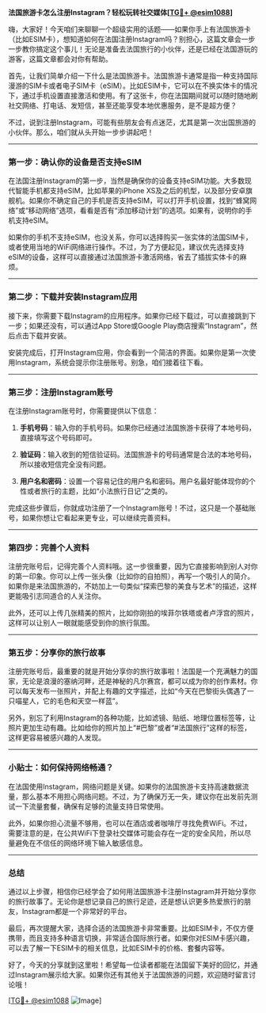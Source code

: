**法国旅游卡怎么注册Instagram？轻松玩转社交媒体[[TG💪+ @esim1088](https://t.me/s/esim1088)]**

嗨，大家好！今天咱们来聊聊一个超级实用的话题——如果你手上有法国旅游卡（比如ESIM卡），想知道如何在法国注册Instagram吗？别担心，这篇文章会一步一步教你搞定这个事儿！无论是准备去法国旅行的小伙伴，还是已经在法国游玩的游客，这篇文章都会对你有帮助。

首先，让我们简单介绍一下什么是法国旅游卡。法国旅游卡通常是指一种支持国际漫游的SIM卡或者电子SIM卡（eSIM）。比如ESIM卡，它可以在不换实体卡的情况下，通过手机设置直接激活和使用。有了这张卡，你在法国期间就可以随时随地刷社交网络、打电话、发短信，甚至还能享受本地优惠服务，是不是超方便？

不过，说到注册Instagram，可能有些朋友会有点迷茫，尤其是第一次出国旅游的小伙伴。那么，咱们就从头开始一步步讲起吧！

---

### 第一步：确认你的设备是否支持eSIM

在法国注册Instagram的第一步，当然是确保你的设备支持eSIM功能。大多数现代智能手机都支持eSIM，比如苹果的iPhone XS及之后的机型，以及部分安卓旗舰机。如果你不确定自己的手机是否支持eSIM，可以打开手机设置，找到“蜂窝网络”或“移动网络”选项，看看是否有“添加移动计划”的选项。如果有，说明你的手机支持eSIM。

如果你的手机不支持eSIM，也没关系，你可以选择购买一张实体的法国SIM卡，或者使用当地的WiFi网络进行操作。不过，为了方便起见，建议优先选择支持eSIM的设备，这样可以直接通过法国旅游卡激活网络，省去了插拔实体卡的麻烦。

---

### 第二步：下载并安装Instagram应用

接下来，你需要下载Instagram的应用程序。如果你已经下载过，可以直接跳到下一步；如果还没有，可以通过App Store或Google Play商店搜索“Instagram”，然后点击下载并安装。

安装完成后，打开Instagram应用，你会看到一个简洁的界面。如果你是第一次使用Instagram，系统会提示你注册账号。别急，咱们接着往下看。

---

### 第三步：注册Instagram账号

在注册Instagram账号时，你需要提供以下信息：

1. **手机号码**：输入你的手机号码。如果你已经通过法国旅游卡获得了本地号码，直接填写这个号码即可。
   
2. **验证码**：输入收到的短信验证码。法国旅游卡的号码通常是合法的本地号码，所以接收短信完全没有问题。

3. **用户名和密码**：设置一个容易记住的用户名和密码。用户名最好能体现你的个性或者旅行的主题，比如“小法旅行日记”之类的。

完成这些步骤后，你就成功注册了一个Instagram账号！不过，这只是一个基础账号，如果你想让它看起来更专业，可以继续完善资料。

---

### 第四步：完善个人资料

注册完账号后，记得完善个人资料哦。这一步很重要，因为它直接影响到别人对你的第一印象。你可以上传一张头像（比如你的自拍照），再写一个吸引人的简介。如果你是来法国旅游的，不妨加上一句类似“探索巴黎的美食与艺术”的描述，这样更能吸引志同道合的人关注你。

此外，还可以上传几张精美的照片，比如你刚拍的埃菲尔铁塔或者卢浮宫的照片，这样可以让别人一眼就能感受到你的旅行氛围。

---

### 第五步：分享你的旅行故事

注册完账号后，最重要的就是开始分享你的旅行故事啦！法国是一个充满魅力的国家，无论是浪漫的塞纳河畔，还是神秘的凡尔赛宫，都可以成为你的创作素材。你可以每天发布一张照片，并配上有趣的文字描述，比如“今天在巴黎街头偶遇了一只喵星人，它的毛色和天空一样蓝”。

另外，别忘了利用Instagram的各种功能，比如滤镜、贴纸、地理位置标签等，让照片更加生动有趣。比如给你的照片加上“#巴黎”或者“#法国旅行”这样的标签，这样更容易被感兴趣的人发现。

---

### 小贴士：如何保持网络畅通？

在法国使用Instagram，网络问题是关键。如果你的法国旅游卡支持高速数据流量，那么基本不用担心网络问题。不过，为了确保万无一失，建议你在出发前先测试一下流量套餐，确保有足够的流量支持日常使用。

此外，如果你担心流量不够用，也可以在酒店或者咖啡厅寻找免费WiFi。不过，需要注意的是，在公共WiFi下登录社交媒体可能会存在一定的安全风险，所以尽量避免在不信任的网络环境下输入敏感信息。

---

### 总结

通过以上步骤，相信你已经学会了如何用法国旅游卡注册Instagram并开始分享你的旅行故事了。无论你是想记录自己的旅行足迹，还是想认识更多热爱旅行的朋友，Instagram都是一个非常好的平台。

最后，再次提醒大家，选择合适的法国旅游卡非常重要。比如ESIM卡，不仅方便携带，而且支持多种语言切换，非常适合国际旅行者。如果你对ESIM卡感兴趣，可以去了解一下ESIM卡的相关信息，比如ESIM卡的价格、套餐内容等。

好了，今天的分享就到这里啦！希望每一位读者都能在法国留下美好的回忆，并通过Instagram展示给大家。如果你还有其他关于法国旅游的问题，欢迎随时留言讨论哦！

[[TG💪+ @esim1088](https://t.me/s/esim1088) ![Image](https://i.postimg.cc/4NQfJmqS/Snipaste-2025-05-13-00-14-12.png)]
